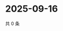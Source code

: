 # 2025-09-16

共 0 条

<!-- BEGIN ZHIHUQUESTIONS -->
<!-- 最后更新时间 Tue Sep 16 2025 21:22:10 GMT+0800 (China Standard Time) -->

<!-- END ZHIHUQUESTIONS -->
